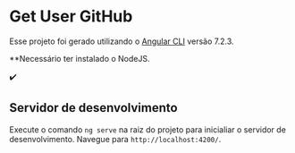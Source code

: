 # Get User GitHub

Esse projeto foi gerado utilizando o [Angular CLI](https://github.com/angular/angular-cli) versão 7.2.3.

**Necessário ter instalado o NodeJS.

:heavy_check_mark:

## Servidor de desenvolvimento

Execute o comando `ng serve` na raiz do projeto para inicialiar o servidor de desenvolvimento. Navegue para `http://localhost:4200/`.

